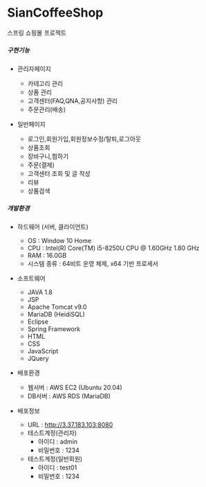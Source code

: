 # SianCoffeeShop
스프링 쇼핑몰 프로젝트

##### 구현기능
+ 관리자페이지
  + 카테고리 관리
  + 상품 관리
  + 고객센터(FAQ,QNA,공지사항) 관리
  + 주문관리(배송)
  
+ 일반페이지
  + 로그인,회원가입,회원정보수정/탈퇴,로그아웃
  + 상품조회
  + 장바구니,찜하기
  + 주문(결제)
  + 고객센터 조회 및 글 작성
  + 리뷰
  + 상품검색
  
  

##### 개발환경
+ 하드웨어 (서버, 클라이언트)
  + OS : Window 10 Home
  + CPU : Intel(R) Core(TM) i5-8250U CPU @ 1.60GHz 1.80 GHz
  + RAM : 16.0GB
  + 시스템 종류 : 64비트 운영 체제, x64 기반 프로세서

+ 소프트웨어
  + JAVA 1.8
  + JSP
  + Apache Tomcat v9.0
  + MariaDB (HeidiSQL)
  + Eclipse
  + Spring Framework
  + HTML
  + CSS
  + JavaScript
  + JQuery



+ 배포환경
  + 웹서버 : AWS EC2 (Ubuntu 20.04)
  + DB서버 : AWS RDS (MariaDB)
  
+ 배포정보
  + URL : http://3.37.183.103:8080
  + 테스트계정(관리자)
    + 아이디 : admin
    + 비밀번호 : 1234
  + 테스트계정(일반회원)
    + 아이디 : test01
    + 비밀번호 : 1234
  
